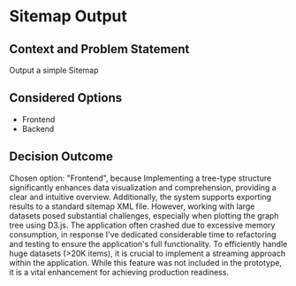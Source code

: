 # Sitemap Output

## Context and Problem Statement

Output a simple Sitemap

## Considered Options

* Frontend
* Backend

## Decision Outcome

Chosen option: "Frontend", because Implementing a tree-type structure significantly enhances data visualization and comprehension, providing a clear and intuitive overview. Additionally, the system supports exporting results to a standard sitemap XML file. However, working with large datasets posed substantial challenges, especially when plotting the graph tree using D3.js. The application often crashed due to excessive memory consumption, in response I've dedicated considerable time to refactoring and testing to ensure the application's full functionality. To efficiently handle huge datasets (>20K items), it is crucial to implement a streaming approach within the application. While this feature was not included in the prototype, it is a vital enhancement for achieving production readiness.